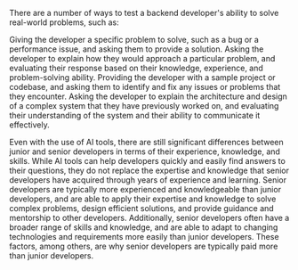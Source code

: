 There are a number of ways to test a backend developer's ability to solve real-world problems, such as:

Giving the developer a specific problem to solve, such as a bug or a performance issue, and asking them to provide a solution.
Asking the developer to explain how they would approach a particular problem, and evaluating their response based on their knowledge, experience, and problem-solving ability.
Providing the developer with a sample project or codebase, and asking them to identify and fix any issues or problems that they encounter.
Asking the developer to explain the architecture and design of a complex system that they have previously worked on, and evaluating their understanding of the system and their ability to communicate it effectively.

Even with the use of AI tools, there are still significant differences between junior and senior developers in terms of their experience, knowledge, and skills. While AI tools can help developers quickly and easily find answers to their questions, they do not replace the expertise and knowledge that senior developers have acquired through years of experience and learning. Senior developers are typically more experienced and knowledgeable than junior developers, and are able to apply their expertise and knowledge to solve complex problems, design efficient solutions, and provide guidance and mentorship to other developers. Additionally, senior developers often have a broader range of skills and knowledge, and are able to adapt to changing technologies and requirements more easily than junior developers. These factors, among others, are why senior developers are typically paid more than junior developers.